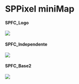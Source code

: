 # SPPixel miniMap


#### SPFC_Logo
[![](https://raw.githubusercontent.com/Felipefury/minimapsp/master/images/spfcLogo.png.png)](http://pixelcanvas.io/@4184,-502)

#### SPFC_Independente
[![](https://raw.githubusercontent.com/Felipefury/minimapsp/master/images/spfcIndependente.png)](http://pixelcanvas.io/@3589,-514)

#### SPFC_Base2
[![](https://raw.githubusercontent.com/Felipefury/minimapsp/master/images/spfcBase2.png)](http://pixelcanvas.io/@1078,-1193)
